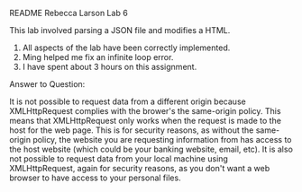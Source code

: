 README
Rebecca Larson
Lab 6

This lab involved parsing a JSON file and modifies a HTML.

1. All aspects of the lab have been correctly implemented.
2. Ming helped me fix an infinite loop error.
3. I have spent about 3 hours on this assignment.

Answer to Question:

It is not possible to request data from a different origin because XMLHttpRequest complies with the brower's the same-origin policy. This means that XMLHttpRequest only works when the request is made to the host for the web page. This is for security reasons, as without the same-origin policy, the website you are requesting information from has access to the host website (which could be your banking website, email, etc). It is also not possible to request data from your local machine using XMLHttpRequest, again for security reasons, as you don't want a web browser to have access to your personal files.
